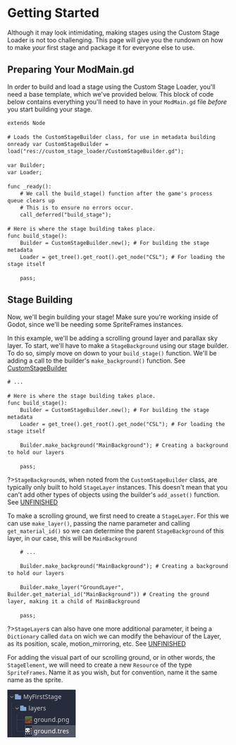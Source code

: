 # Getting Started

Although it may look intimidating, making stages using the Custom Stage Loader is not too challenging.
This page will give you the rundown on how to make *your* first stage and package it for everyone else to use.

[](./notice.md ':include')

## Preparing Your ModMain.gd

In order to build and load a stage using the Custom Stage Loader, you'll need a base template, which we've provided below.
This block of code below contains everything you'll need to have in your `ModMain.gd` file *before* you start building your stage.

```gdscript
extends Node

# Loads the CustomStageBuilder class, for use in metadata building
onready var CustomStageBuilder = load("res://custom_stage_loader/CustomStageBuilder.gd");

var Builder;
var Loader;

func _ready():
	# We call the build_stage() function after the game's process queue clears up
	# This is to ensure no errors occur.
	call_deferred("build_stage");

# Here is where the stage building takes place.
func build_stage():
	Builder = CustomStageBuilder.new(); # For building the stage metadata
	Loader = get_tree().get_root().get_node("CSL"); # For loading the stage itself
	
	pass;
```
 
## Stage Building

Now, we'll begin building your stage! Make sure you're working inside of Godot, since we'll be needing some SpriteFrames instances.

In this example, we'll be adding a scrolling ground layer and parallax sky layer. 
To start, we'll have to make a `StageBackground` using our stage builder. To do so, simply move on down to your `build_stage()` function.
We'll be adding a call to the builder's `make_background()` function. See [CustomStageBuilder](API/CSL/CustomStageBuilder.md?id=make_background)

```gdscript
# ...

# Here is where the stage building takes place.
func build_stage():
	Builder = CustomStageBuilder.new(); # For building the stage metadata
	Loader = get_tree().get_root().get_node("CSL"); # For loading the stage itself
	
	Builder.make_background("MainBackground"); # Creating a background to hold our layers
	
	pass;
```

?>`StageBackground`s, when noted from the `CustomStageBuilder` class, are typically only built to hold `StageLayer` instances.
This doesn't mean that you can't add other types of objects using the builder's `add_asset()` function. See [UNFINISHED]()

To make a scrolling ground, we first need to create a `StageLayer`.
For this we can use `make_layer()`, passing the name parameter and calling `get_material_id()` so we can determine the parent `StageBackground` of this layer,
in our case, this will be `MainBackground`

```gdscript
	# ...

	Builder.make_background("MainBackground"); # Creating a background to hold our layers
	
	Builder.make_layer("GroundLayer", Builder.get_material_id("MainBackground")) # Creating the ground layer, making it a child of MainBackground

	pass;
```

?>`StageLayer`s can also have one more additional parameter, it being a `Dictionary` called `data` on wich we can modify the behaviour of the Layer,
 as its position, scale, motion_mirroring, etc. See [UNFINISHED]()

 For adding the visual part of our scrolling ground, or in other words, the `StageElement`, we will need to create a new `Resource` of the type `SpriteFrames`.
 Name it as you wish, but for convention, name it the same name as the sprite.

 ![alt text](./media/1.png "Creating a SpriteFrames Resource")